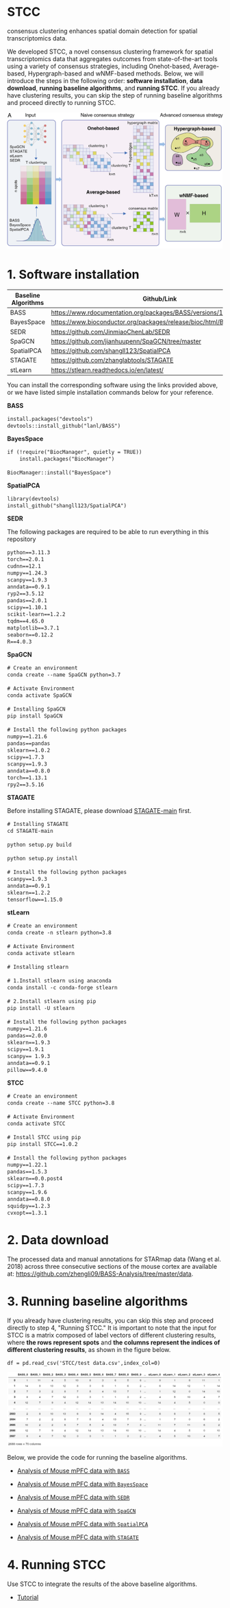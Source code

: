 # STCC
consensus clustering enhances spatial domain detection for spatial transcriptomics data.

We developed STCC, a novel consensus  clustering framework for spatial transcriptomics data that aggregates outcomes from  state-of-the-art tools using a variety of consensus strategies, including Onehot-based,  Average-based, Hypergraph-based and wNMF-based methods. Below, we will introduce the steps in the following order: **software installation**, **data download**, **running baseline algorithms**, and **running STCC**. If you already have clustering results, you can skip the step of running baseline algorithms and proceed directly to running STCC.

![image-20240213115617896](STCC/STCC.png)

# 1. Software installation

| Baseline Algorithms | Github/Link                                                  |
| ------------------- | ------------------------------------------------------------ |
| BASS                | https://www.rdocumentation.org/packages/BASS/versions/1.3.1  |
| BayesSpace          | https://www.bioconductor.org/packages/release/bioc/html/BayesSpace.html |
| SEDR                | https://github.com/JinmiaoChenLab/SEDR                       |
| SpaGCN              | https://github.com/jianhuupenn/SpaGCN/tree/master            |
| SpatialPCA          | https://github.com/shangll123/SpatialPCA                     |
| STAGATE             | https://github.com/zhanglabtools/STAGATE                     |
| stLearn             | https://stlearn.readthedocs.io/en/latest/                    |

You can install the corresponding software using the links provided above, or we have listed simple installation commands below for your reference.

**BASS**

```
install.packages("devtools")
devtools::install_github("lanl/BASS")
```

**BayesSpace**

```
if (!require("BiocManager", quietly = TRUE))
    install.packages("BiocManager")

BiocManager::install("BayesSpace")
```

**SpatialPCA**

```
library(devtools)
install_github("shangll123/SpatialPCA")
```

**SEDR**

The following packages are required to be able to run everything in this repository

```
python==3.11.3
torch==2.0.1
cudnn==12.1
numpy==1.24.3
scanpy==1.9.3
anndata==0.9.1
ryp2==3.5.12
pandas==2.0.1
scipy==1.10.1
scikit-learn==1.2.2
tqdm==4.65.0
matplotlib==3.7.1
seaborn==0.12.2
R==4.0.3
```

**SpaGCN**

```
# Create an environment
conda create --name SpaGCN python=3.7

# Activate Environment
conda activate SpaGCN

# Installing SpaGCN
pip install SpaGCN

# Install the following python packages
numpy==1.21.6
pandas==pandas
sklearn==1.0.2
scipy==1.7.3
scanpy==1.9.3
anndata==0.8.0
torch==1.13.1
rpy2==3.5.16
```

**STAGATE**

Before installing STAGATE, please download [STAGATE-main](https://github.com/zhanglabtools/STAGATE) first.

```
# Installing STAGATE
cd STAGATE-main

python setup.py build

python setup.py install

# Install the following python packages
scanpy==1.9.3
anndata==0.9.1
sklearn==1.2.2
tensorflow==1.15.0
```

**stLearn**

```
# Create an environment
conda create -n stlearn python=3.8

# Activate Environment
conda activate stlearn

# Installing stlearn

# 1.Install stlearn using anaconda
conda install -c conda-forge stlearn

# 2.Install stlearn using pip
pip install -U stlearn

# Install the following python packages
numpy==1.21.6
pandas==2.0.0
sklearn==1.9.3
scipy==1.9.1
scanpy== 1.9.3
anndata==0.9.1
pillow==9.4.0
```

**STCC**

```
# Create an environment
conda create --name STCC python=3.8

# Activate Environment
conda activate STCC

# Install STCC using pip
pip install STCC==1.0.2

# Install the following python packages
numpy==1.22.1
pandas==1.5.3
sklearn==0.0.post4
scipy==1.7.3
scanpy==1.9.6
anndata==0.8.0
squidpy==1.2.3
cvxopt==1.3.1
```

# 2. Data download

The processed data and manual annotations for STARmap data (Wang et al.  2018) across three consecutive sections of the mouse cortex are available at:  https://github.com/zhengli09/BASS-Analysis/tree/master/data.

# 3. Running baseline algorithms

If you already have clustering results, you can skip this step and proceed directly to step 4, "Running STCC." It is important to note that the input for STCC is a matrix composed of label vectors of different clustering results, where **the rows represent spots** and **the columns represent the indices of different clustering results**, as shown in the figure below.

```
df = pd.read_csv('STCC/test data.csv',index_col=0)
```

![image-20240213124443246](STCC/data_display.png)

Below, we provide the code for running the baseline algorithms.

* [Analysis of Mouse mPFC data with `BASS`](https://github.com/hucongcong97/STCC/blob/main/tutorial/RUN_BASS.R)

* [Analysis of Mouse mPFC data with `BayesSpace`](https://github.com/hucongcong97/STCC/blob/main/tutorial/RUN_BayesSpace.R)
* [Analysis of Mouse mPFC data with `SEDR`](https://github.com/hucongcong97/STCC/blob/main/tutorial/RUN_SEDR.py)
* [Analysis of Mouse mPFC data with `SpaGCN`](https://github.com/hucongcong97/STCC/blob/main/tutorial/RUN_SpaGCN.ipynb)
* [Analysis of Mouse mPFC data with `SpatialPCA`](https://github.com/hucongcong97/STCC/blob/main/tutorial/RUN_SpatialPCA.R)
* [Analysis of Mouse mPFC data with `STAGATE`](https://github.com/hucongcong97/STCC/blob/main/tutorial/RUN_STAGATE.ipynb)

# 4. Running STCC

Use STCC to integrate the results of the above baseline algorithms.

* [Tutorial](https://github.com/hucongcong97/STCC/blob/main/tutorial/RUN_STCC.ipynb)

